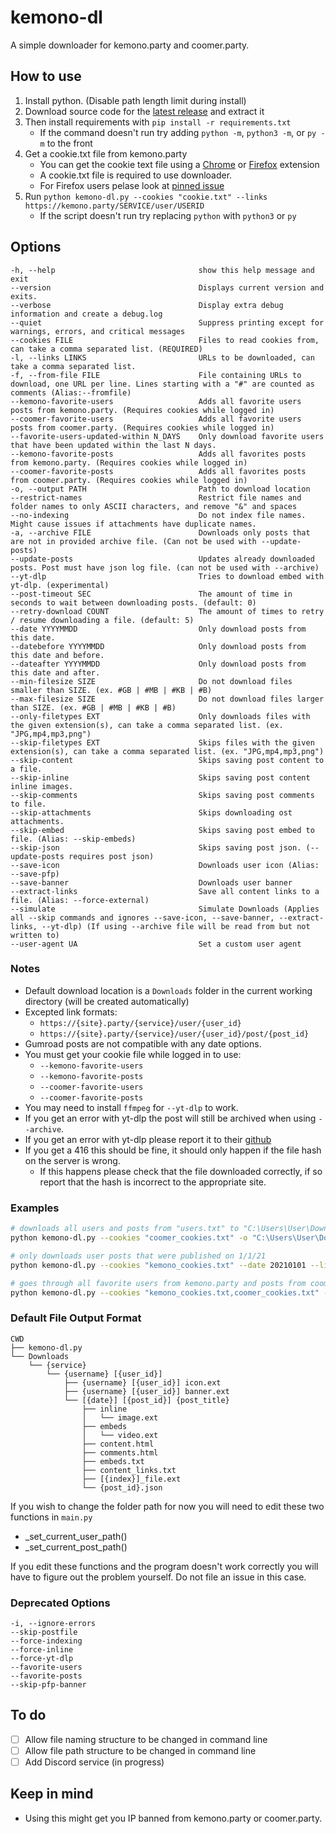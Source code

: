 # kemono-dl
A simple downloader for kemono.party and coomer.party.

## How to use
1.  Install python. (Disable path length limit during install)
2.  Download source code for the [latest release](https://github.com/AplhaSlayer1964/kemono-dl/releases/latest) and extract it
3.  Then install requirements with  `pip install -r requirements.txt`
    - If the command doesn't run try adding `python -m`, `python3 -m`, or `py -m` to the front
4.  Get a cookie.txt file from kemono.party
    - You can get the cookie text file using a [Chrome](https://chrome.google.com/webstore/detail/get-cookiestxt/bgaddhkoddajcdgocldbbfleckgcbcid?hl=en) or [Firefox](https://addons.mozilla.org/en-US/firefox/addon/cookies-txt/) extension
    - A cookie.txt file is required to use downloader.
    - For Firefox users pelase look at [pinned issue](https://github.com/AplhaSlayer1964/kemono-dl/issues/29#issuecomment-986313416)
5.  Run `python kemono-dl.py --cookies "cookie.txt" --links https://kemono.party/SERVICE/user/USERID`
    - If the script doesn't run try replacing `python` with `python3` or `py`

## Options
```
-h, --help                                show this help message and exit
--version                                 Displays current version and exits.
--verbose                                 Display extra debug information and create a debug.log
--quiet                                   Suppress printing except for warnings, errors, and critical messages
--cookies FILE                            Files to read cookies from, can take a comma separated list. (REQUIRED)
-l, --links LINKS                         URLs to be downloaded, can take a comma separated list.
-f, --from-file FILE                      File containing URLs to download, one URL per line. Lines starting with a "#" are counted as comments (Alias:--fromfile)
--kemono-favorite-users                   Adds all favorite users posts from kemono.party. (Requires cookies while logged in)
--coomer-favorite-users                   Adds all favorite users posts from coomer.party. (Requires cookies while logged in)
--favorite-users-updated-within N_DAYS    Only download favorite users that have been updated within the last N days.
--kemono-favorite-posts                   Adds all favorites posts from kemono.party. (Requires cookies while logged in)
--coomer-favorite-posts                   Adds all favorites posts from coomer.party. (Requires cookies while logged in)
-o, --output PATH                         Path to download location
--restrict-names                          Restrict file names and folder names to only ASCII characters, and remove "&" and spaces
--no-indexing                             Do not index file names. Might cause issues if attachments have duplicate names.
-a, --archive FILE                        Downloads only posts that are not in provided archive file. (Can not be used with --update-posts)
--update-posts                            Updates already downloaded posts. Post must have json log file. (can not be used with --archive)
--yt-dlp                                  Tries to download embed with yt-dlp. (experimental)
--post-timeout SEC                        The amount of time in seconds to wait between downloading posts. (default: 0)
--retry-download COUNT                    The amount of times to retry / resume downloading a file. (default: 5)
--date YYYYMMDD                           Only download posts from this date.
--datebefore YYYYMMDD                     Only download posts from this date and before.
--dateafter YYYYMMDD                      Only download posts from this date and after.
--min-filesize SIZE                       Do not download files smaller than SIZE. (ex. #GB | #MB | #KB | #B)
--max-filesize SIZE                       Do not download files larger than SIZE. (ex. #GB | #MB | #KB | #B)
--only-filetypes EXT                      Only downloads files with the given extension(s), can take a comma separated list. (ex. "JPG,mp4,mp3,png")
--skip-filetypes EXT                      Skips files with the given extension(s), can take a comma separated list. (ex. "JPG,mp4,mp3,png")
--skip-content                            Skips saving post content to a file.
--skip-inline                             Skips saving post content inline images.
--skip-comments                           Skips saving post comments to file.
--skip-attachments                        Skips downloading ost attachments.
--skip-embed                              Skips saving post embed to file. (Alias: --skip-embeds)
--skip-json                               Skips saving post json. (--update-posts requires post json)
--save-icon                               Downloads user icon (Alias: --save-pfp)
--save-banner                             Downloads user banner
--extract-links                           Save all content links to a file. (Alias: --force-external)
--simulate                                Simulate Downloads (Applies all --skip commands and ignores --save-icon, --save-banner, --extract-links, --yt-dlp) (If using --archive file will be read from but not written to)
--user-agent UA                           Set a custom user agent
```
### Notes
-   Default download location is a `Downloads` folder in the current working directory (will be created automatically)
-   Excepted link formats:
    -   `https://{site}.party/{service}/user/{user_id}`
    -   `https://{site}.party/{service}/user/{user_id}/post/{post_id}`
-   Gumroad posts are not compatible with any date options.
-   You must get your cookie file while logged in to use:
    -   `--kemono-favorite-users`
    -   `--kemono-favorite-posts`
    -   `--coomer-favorite-users`
    -   `--coomer-favorite-posts`
-   You may need to install `ffmpeg` for `--yt-dlp` to work.
-   If you get an error with yt-dlp the post will still be archived when using `--archive`.
-   If you get an error with yt-dlp please report it to their [github](https://github.com/yt-dlp/yt-dlp)
-   If you get a 416 this should be fine, it should only happen if the file hash on the server is wrong.
    -   If this happens please check that the file downloaded correctly, if so report that the hash is incorrect to the appropriate site.
### Examples
```bash
# downloads all users and posts from "users.txt" to "C:\Users\User\Downloads" while skipping saved posts in "archive.txt"
python kemono-dl.py --cookies "coomer_cookies.txt" -o "C:\Users\User\Downloads" --archive "archive.txt" --from-file "users.txt"

# only downloads user posts that were published on 1/1/21
python kemono-dl.py --cookies "kemono_cookies.txt" --date 20210101 --links "https://kemono.party/{service}/user/{user_id}"

# goes through all favorite users from kemono.party and posts from coomer.party only downloading files smaller than 100MB
python kemono-dl.py --cookies "kemono_cookies.txt,coomer_cookies.txt" --kemono-favorite-users --coomer-favorite-posts --max-filesize 100MB
```

### Default File Output Format
```
CWD
├── kemono-dl.py
└── Downloads
    └── {service}
        └── {username} [{user_id}]
            ├── {username} [{user_id}] icon.ext
            ├── {username} [{user_id}] banner.ext
            └── [{date}] [{post_id}] {post_title}
                ├── inline
                │   └── image.ext
                ├── embeds
                │   └── video.ext
                ├── content.html
                ├── comments.html
                ├── embeds.txt
                ├── content_links.txt
                ├── [{index}]_file.ext
                └── {post_id}.json
```
If you wish to change the folder path for now you will need to edit these two functions in `main.py`

-   _set_current_user_path()
-   _set_current_post_path()

If you edit these functions and the program doesn't work correctly you will have to figure out the problem yourself. Do not file an issue in this case.
### Deprecated Options
```
-i, --ignore-errors
--skip-postfile
--force-indexing
--force-inline
--force-yt-dlp
--favorite-users
--favorite-posts
--skip-pfp-banner
```
## To do
-  [ ]   Allow file naming structure to be changed in command line
-  [ ]   Allow file path structure to be changed in command line
-  [ ]   Add Discord service (in progress)

## Keep in mind
-  Using this might get you IP banned from kemono.party or coomer.party.
